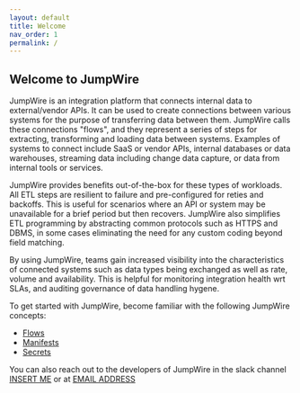 ```yaml
---
layout: default
title: Welcome
nav_order: 1
permalink: /
---
```


## Welcome to JumpWire

JumpWire is an integration platform that connects internal data to external/vendor APIs. It can be used to create connections between various systems for the purpose of transferring data between them. JumpWire calls these connections "flows", and they represent a series of steps for extracting, transforming and loading data between systems. Examples of systems to connect include SaaS or vendor APIs, internal databases or data warehouses, streaming data including change data capture, or data from internal tools or services.

JumpWire provides benefits out-of-the-box for these types of workloads. All ETL steps are resilient to failure and pre-configured for reties and backoffs. This is useful for scenarios where an API or system may be unavailable for a brief period but then recovers. JumpWire also simplifies ETL programming by abstracting common protocols such as HTTPS and DBMS, in some cases eliminating the need for any custom coding beyond field matching.

By using JumpWire, teams gain increased visibility into the characteristics of connected systems such as data types being exchanged as well as rate, volume and availability. This is helpful for monitoring integration health wrt SLAs, and auditing governance of data handling hygene.

To get started with JumpWire, become familiar with the following JumpWire concepts:
 - [Flows]()
 - [Manifests]()
 - [Secrets]()

You can also reach out to the developers of JumpWire in the slack channel [INSERT ME]() or at [EMAIL ADDRESS]()
